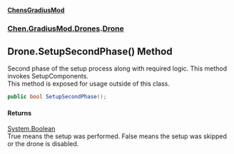 
#### [ChensGradiusMod](./index 'index')

### [Chen.GradiusMod.Drones](./Y-iPobZkdIiJ9feSuBjDaQ 'Chen.GradiusMod.Drones').[Drone](./o+an11PxrqGB40HSHXgvpQ 'Chen.GradiusMod.Drones.Drone')

## Drone.SetupSecondPhase() Method
Second phase of the setup process along with required logic. This method invokes SetupComponents.  
This method is exposed for usage outside of this class.  
```csharp
public bool SetupSecondPhase();
```

#### Returns
[System.Boolean](https://docs.microsoft.com/en-us/dotnet/api/System.Boolean 'System.Boolean')  
True means the setup was performed. False means the setup was skipped or the drone is disabled.  

